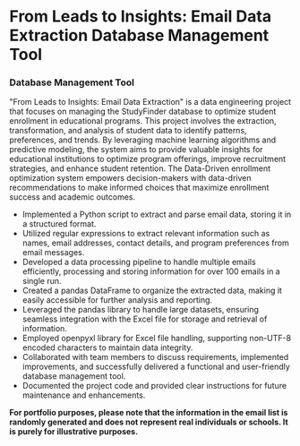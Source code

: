 # From Leads to Insights: Email Data Extraction Database Management Tool

### Database Management Tool

"From Leads to Insights: Email Data Extraction" is a data engineering project that focuses on managing the StudyFinder database to optimize student enrollment in educational programs. This project involves the extraction, transformation, and analysis of student data to identify patterns, preferences, and trends. By leveraging machine learning algorithms and predictive modeling, the system aims to provide valuable insights for educational institutions to optimize program offerings, improve recruitment strategies, and enhance student retention. The Data-Driven enrollment optimization system empowers decision-makers with data-driven recommendations to make informed choices that maximize enrollment success and academic outcomes.

- Implemented a Python script to extract and parse email data, storing it in a structured format.
- Utilized regular expressions to extract relevant information such as names, email addresses, contact details, and program preferences from email messages.
- Developed a data processing pipeline to handle multiple emails efficiently, processing and storing information for over 100 emails in a single run.
- Created a pandas DataFrame to organize the extracted data, making it easily accessible for further analysis and reporting.
- Leveraged the pandas library to handle large datasets, ensuring seamless integration with the Excel file for storage and retrieval of information.
- Employed openpyxl library for Excel file handling, supporting non-UTF-8 encoded characters to maintain data integrity.
- Collaborated with team members to discuss requirements, implemented improvements, and successfully delivered a functional and user-friendly database management tool.
- Documented the project code and provided clear instructions for future maintenance and enhancements.


**For portfolio purposes, please note that the information in the email list is randomly generated and does not represent real individuals or schools. It is purely for illustrative purposes.**
